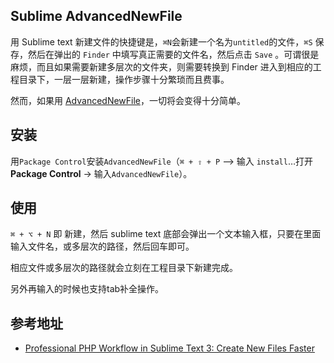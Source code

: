## Sublime AdvancedNewFile

用 Sublime text 新建文件的快捷键是，`⌘N`会新建一个名为`untitled`的文件，`⌘S` 保存，然后在弹出的 `Finder` 中填写真正需要的文件名，然后点击 `Save` 。可谓很是麻烦，而且如果需要新建多层次的文件夹，则需要转换到 Finder 进入到相应的工程目录下，一层一层新建，操作步骤十分繁琐而且费事。

然而，如果用 [AdvancedNewFile](https://github.com/skuroda/Sublime-AdvancedNewFile)，一切将会变得十分简单。

## 安装
用`Package Control`安装`AdvancedNewFile`（`⌘ + ⇧ + P` –> 输入 `install`…打开**Package Control** -> 输入`AdvancedNewFile`）。

## 使用

`⌘ + ⌥ + N` 即 新建，然后 sublime text 底部会弹出一个文本输入框，只要在里面输入文件名，或多层次的路径，然后回车即可。

相应文件或多层次的路径就会立刻在工程目录下新建完成。

另外再输入的时候也支持tab补全操作。


## 参考地址

- [Professional PHP Workflow in Sublime Text 3: Create New Files Faster](https://laracasts.com/series/professional-php-workflow-in-sublime-text/episodes/5)
